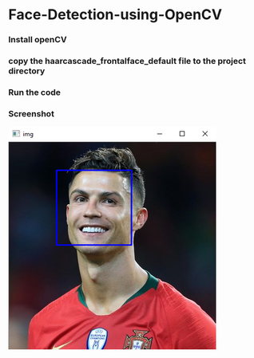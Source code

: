# Face-Detection-using-OpenCV

### Install openCV 
### copy the haarcascade_frontalface_default file to the project directory
### Run the code

### Screenshot         
![](https://github.com/ashishrana080699/Face-Detection-using-OpenCV/blob/master/Screenshot.png)
